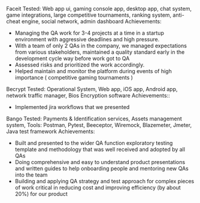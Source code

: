 Faceit
Tested: Web app ui, gaming console app, desktop app, chat system, game integrations, large competitive tournaments, ranking system, anti-cheat engine, social network, admin dashboard 
Achievements:
- Managing the QA work for 3-4 projects at a time in a startup environment with aggressive deadlines and high pressure. 
- With a team of only 2 QAs in the company, we managed expectations from various stakeholders, maintained a quality standard early in the development cycle way before work got to QA
- Assessed risks and prioritized the work accordingly.
- Helped maintain and monitor the platform during events of high importance ( competitive gaming tournaments ) 

Becrypt
Tested: Operational System, Web app, iOS app, Android app, network traffic manager, Bios Encryption software
Achievements::
- Implemented jira workflows that we presented 

Bango 
Tested: Payments & Identification services, Assets management system,
Tools: Postman, Pytest, Beeceptor, Wiremock, Blazemeter, Jmeter, Java test framework
Achievements:
- Built and presented to the wider QA function exploratory testing template and methodology that was well received and adopted by all QAs
- Doing comprehensive and easy to understand product presentations and written guides to help onboarding people and mentoring new QAs into the team
- Building and applying QA strategy and test approach for complex pieces of work critical in reducing cost and improving efficiency (by about 20%) for our product 

